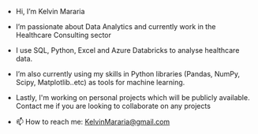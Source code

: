 - Hi, I’m Kelvin Mararia
- I’m passionate about Data Analytics and currently work in the Healthcare Consulting sector
- I use SQL, Python, Excel and Azure Databricks to analyse healthcare data.
- I’m also currently using my skills in Python libraries (Pandas, NumPy, Scipy, Matplotlib..etc) as tools for machine learning.
- Lastly, I'm working on personal projects which will be publicly available. Contact me if you are looking to collaborate on any projects




- 📫 How to reach me: KelvinMararia@gmail.com

<!---
KelvinMararia/KelvinMararia is a ✨ special ✨ repository because its `README.md` (this file) appears on your GitHub profile.
You can click the Preview link to take a look at your changes.
--->
